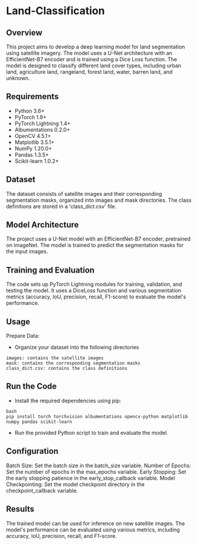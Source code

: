 # Land-Classification

## Overview

This project aims to develop a deep learning model for land segmentation using satellite imagery. The model uses a U-Net architecture with an EfficientNet-B7 encoder and is trained using a Dice Loss function. The model is designed to classify different land cover types, including urban land, agriculture land, rangeland, forest land, water, barren land, and unknown.

## Requirements
- Python 3.6+
- PyTorch 1.9+
- PyTorch Lightning 1.4+
- Albumentations 0.2.0+
- OpenCV 4.5.1+
- Matplotlib 3.5.1+
- NumPy 1.20.0+
- Pandas 1.3.5+
- Scikit-learn 1.0.2+


## Dataset

The dataset consists of satellite images and their corresponding segmentation masks, organized into images and mask directories. The class definitions are stored in a 'class_dict.csv' file.


## Model Architecture
The project uses a U-Net model with an EfficientNet-B7 encoder, pretrained on ImageNet. The model is trained to predict the segmentation masks for the input images.


## Training and Evaluation
The code sets up PyTorch Lightning modules for training, validation, and testing the model. It uses a DiceLoss function and various segmentation metrics (accuracy, IoU, precision, recall, F1-score) to evaluate the model's performance.


## Usage
Prepare Data:
- Organize your dataset into the following directories
```
images: contains the satellite images
mask: contains the corresponding segmentation masks
class_dict.csv: contains the class definitions
```

## Run the Code
- Install the required dependencies using pip:
```
bash
pip install torch torchvision albumentations opencv-python matplotlib numpy pandas scikit-learn
```

- Run the provided Python script to train and evaluate the model.


## Configuration
Batch Size: Set the batch size in the batch_size variable.
Number of Epochs: Set the number of epochs in the max_epochs variable.
Early Stopping: Set the early stopping patience in the early_stop_callback variable.
Model Checkpointing: Set the model checkpoint directory in the checkpoint_callback variable.


## Results
The trained model can be used for inference on new satellite images. The model's performance can be evaluated using various metrics, including accuracy, IoU, precision, recall, and F1-score.

